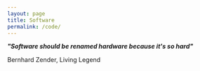 ```yaml
---
layout: page
title: Software
permalink: /code/
---
```


***"Software should be renamed hardware because it's so hard"*** 

Bernhard Zender, Living Legend